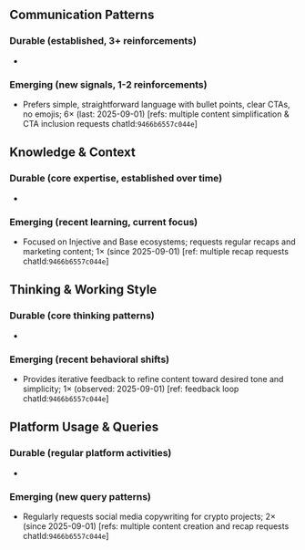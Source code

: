 ## Communication Patterns
### Durable (established, 3+ reinforcements)
-

### Emerging (new signals, 1-2 reinforcements)
- Prefers simple, straightforward language with bullet points, clear CTAs, no emojis; 6× (last: 2025-09-01) [refs: multiple content simplification & CTA inclusion requests chatId:`9466b6557c044e`]

## Knowledge & Context
### Durable (core expertise, established over time)
-

### Emerging (recent learning, current focus)
- Focused on Injective and Base ecosystems; requests regular recaps and marketing content; 1× (since 2025-09-01) [ref: multiple recap requests chatId:`9466b6557c044e`]

## Thinking & Working Style
### Durable (core thinking patterns)
-

### Emerging (recent behavioral shifts)
- Provides iterative feedback to refine content toward desired tone and simplicity; 1× (observed: 2025-09-01) [ref: feedback loop chatId:`9466b6557c044e`]

## Platform Usage & Queries
### Durable (regular platform activities)
-

### Emerging (new query patterns)
- Regularly requests social media copywriting for crypto projects; 2× (since 2025-09-01) [refs: multiple content creation and recap requests chatId:`9466b6557c044e`]